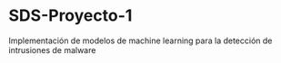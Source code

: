 # SDS-Proyecto-1
Implementación de modelos de machine learning para la detección de intrusiones de malware
